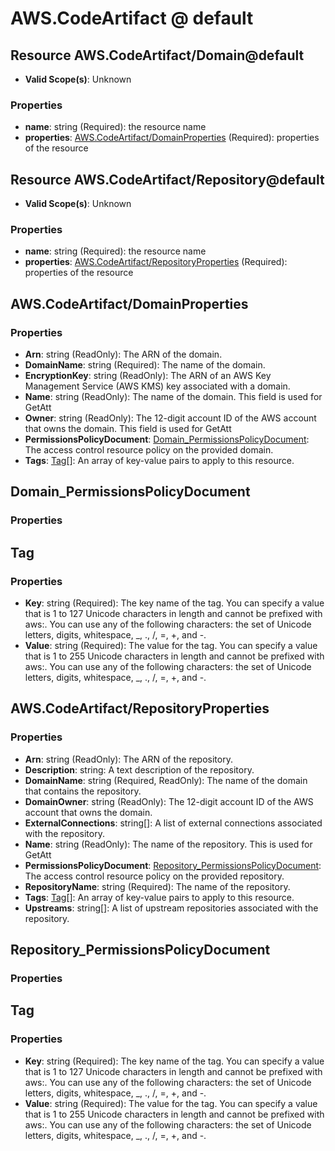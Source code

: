 # AWS.CodeArtifact @ default

## Resource AWS.CodeArtifact/Domain@default
* **Valid Scope(s)**: Unknown
### Properties
* **name**: string (Required): the resource name
* **properties**: [AWS.CodeArtifact/DomainProperties](#awscodeartifactdomainproperties) (Required): properties of the resource

## Resource AWS.CodeArtifact/Repository@default
* **Valid Scope(s)**: Unknown
### Properties
* **name**: string (Required): the resource name
* **properties**: [AWS.CodeArtifact/RepositoryProperties](#awscodeartifactrepositoryproperties) (Required): properties of the resource

## AWS.CodeArtifact/DomainProperties
### Properties
* **Arn**: string (ReadOnly): The ARN of the domain.
* **DomainName**: string (Required): The name of the domain.
* **EncryptionKey**: string (ReadOnly): The ARN of an AWS Key Management Service (AWS KMS) key associated with a domain.
* **Name**: string (ReadOnly): The name of the domain. This field is used for GetAtt
* **Owner**: string (ReadOnly): The 12-digit account ID of the AWS account that owns the domain. This field is used for GetAtt
* **PermissionsPolicyDocument**: [Domain_PermissionsPolicyDocument](#domainpermissionspolicydocument): The access control resource policy on the provided domain.
* **Tags**: [Tag](#tag)[]: An array of key-value pairs to apply to this resource.

## Domain_PermissionsPolicyDocument
### Properties

## Tag
### Properties
* **Key**: string (Required): The key name of the tag. You can specify a value that is 1 to 127 Unicode characters in length and cannot be prefixed with aws:. You can use any of the following characters: the set of Unicode letters, digits, whitespace, _, ., /, =, +, and -. 
* **Value**: string (Required): The value for the tag. You can specify a value that is 1 to 255 Unicode characters in length and cannot be prefixed with aws:. You can use any of the following characters: the set of Unicode letters, digits, whitespace, _, ., /, =, +, and -. 

## AWS.CodeArtifact/RepositoryProperties
### Properties
* **Arn**: string (ReadOnly): The ARN of the repository.
* **Description**: string: A text description of the repository.
* **DomainName**: string (Required, ReadOnly): The name of the domain that contains the repository.
* **DomainOwner**: string (ReadOnly): The 12-digit account ID of the AWS account that owns the domain.
* **ExternalConnections**: string[]: A list of external connections associated with the repository.
* **Name**: string (ReadOnly): The name of the repository. This is used for GetAtt
* **PermissionsPolicyDocument**: [Repository_PermissionsPolicyDocument](#repositorypermissionspolicydocument): The access control resource policy on the provided repository.
* **RepositoryName**: string (Required): The name of the repository.
* **Tags**: [Tag](#tag)[]: An array of key-value pairs to apply to this resource.
* **Upstreams**: string[]: A list of upstream repositories associated with the repository.

## Repository_PermissionsPolicyDocument
### Properties

## Tag
### Properties
* **Key**: string (Required): The key name of the tag. You can specify a value that is 1 to 127 Unicode characters in length and cannot be prefixed with aws:. You can use any of the following characters: the set of Unicode letters, digits, whitespace, _, ., /, =, +, and -. 
* **Value**: string (Required): The value for the tag. You can specify a value that is 1 to 255 Unicode characters in length and cannot be prefixed with aws:. You can use any of the following characters: the set of Unicode letters, digits, whitespace, _, ., /, =, +, and -. 


